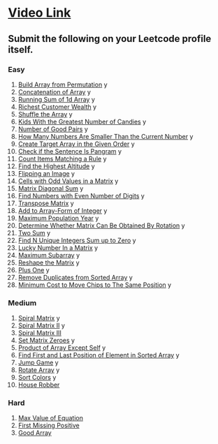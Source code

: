 # [Video Link](https://youtu.be/n60Dn0UsbEk)

## Submit the following on your Leetcode profile itself.

### Easy
1. [Build Array from Permutation](https://leetcode.com/problems/build-array-from-permutation/) y
2. [Concatenation of Array](https://leetcode.com/problems/concatenation-of-array/) y
3. [Running Sum of 1d Array](https://leetcode.com/problems/running-sum-of-1d-array/) y
4. [Richest Customer Wealth](https://leetcode.com/problems/richest-customer-wealth/) y
5. [Shuffle the Array](https://leetcode.com/problems/shuffle-the-array/) y
6. [Kids With the Greatest Number of Candies](https://leetcode.com/problems/kids-with-the-greatest-number-of-candies/) y
7. [Number of Good Pairs](https://leetcode.com/problems/number-of-good-pairs/) y
8. [How Many Numbers Are Smaller Than the Current Number](https://leetcode.com/problems/how-many-numbers-are-smaller-than-the-current-number/) y
9. [Create Target Array in the Given Order](https://leetcode.com/problems/create-target-array-in-the-given-order/) y
10. [Check if the Sentence Is Pangram](https://leetcode.com/problems/check-if-the-sentence-is-pangram/) y
11. [Count Items Matching a Rule](https://leetcode.com/problems/count-items-matching-a-rule/) y
12. [Find the Highest Altitude](https://leetcode.com/problems/find-the-highest-altitude/) y
13. [Flipping an Image](https://leetcode.com/problems/flipping-an-image/) y
14. [Cells with Odd Values in a Matrix](https://leetcode.com/problems/cells-with-odd-values-in-a-matrix/) y
15. [Matrix Diagonal Sum](https://leetcode.com/problems/matrix-diagonal-sum/) y
16. [Find Numbers with Even Number of Digits](https://leetcode.com/problems/find-numbers-with-even-number-of-digits/) y
17. [Transpose Matrix](https://leetcode.com/problems/transpose-matrix/) y
18. [Add to Array-Form of Integer](https://leetcode.com/problems/add-to-array-form-of-integer/) y
19. [Maximum Population Year](https://leetcode.com/problems/maximum-population-year/) y
20. [Determine Whether Matrix Can Be Obtained By Rotation](https://leetcode.com/problems/determine-whether-matrix-can-be-obtained-by-rotation/) y
21. [Two Sum](https://leetcode.com/problems/two-sum/) y
22. [Find N Unique Integers Sum up to Zero](https://leetcode.com/problems/find-n-unique-integers-sum-up-to-zero/) y
23. [Lucky Number In a Matrix](https://leetcode.com/problems/lucky-numbers-in-a-matrix/) y
24. [Maximum Subarray](https://leetcode.com/problems/maximum-subarray/) y
25. [Reshape the Matrix](https://leetcode.com/problems/reshape-the-matrix/)  y
26. [Plus One](https://leetcode.com/problems/plus-one/) y
27. [Remove Duplicates from Sorted Array](https://leetcode.com/problems/remove-duplicates-from-sorted-array/) y
28. [Minimum Cost to Move Chips to The Same Position](https://leetcode.com/problems/minimum-cost-to-move-chips-to-the-same-position/) y

### Medium
1. [Spiral Matrix](https://leetcode.com/problems/spiral-matrix/) y
2. [Spiral Matrix II](https://leetcode.com/problems/spiral-matrix-ii/) y
3. [Spiral Matrix III](https://leetcode.com/problems/spiral-matrix-iii/)
4. [Set Matrix Zeroes](https://leetcode.com/problems/set-matrix-zeroes/) y
5. [Product of Array Except Self](https://leetcode.com/problems/product-of-array-except-self/) y
6. [Find First and Last Position of Element in Sorted Array](https://leetcode.com/problems/find-first-and-last-position-of-element-in-sorted-array/) y
7. [Jump Game](https://leetcode.com/problems/jump-game/) y
8. [Rotate Array](https://leetcode.com/problems/rotate-array/) y
9. [Sort Colors](https://leetcode.com/problems/sort-colors/) y
10. [House Robber](https://leetcode.com/problems/house-robber/)

### Hard
1. [Max Value of Equation](https://leetcode.com/problems/max-value-of-equation/)
2. [First Missing Positive](https://leetcode.com/problems/first-missing-positive/)
3. [Good Array](https://leetcode.com/problems/check-if-it-is-a-good-array/)
